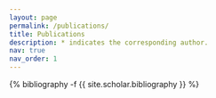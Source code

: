 ```yaml
---
layout: page
permalink: /publications/
title: Publications
description: * indicates the corresponding author.
nav: true
nav_order: 1
---
```

<!-- _pages/publications.md -->
<div class="publications">

{% bibliography -f {{ site.scholar.bibliography }} %}

</div>

